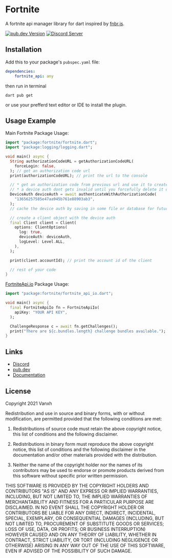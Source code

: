 # Fortnite

A fortnite api manager library for dart inspired by [fnbr.js](https://github.com/fnbrjs/fnbr.js).

[![pub.dev Version](https://img.shields.io/pub/v/fortnite.svg)](https://pub.dev/packages/fortnite/)
[![Discord Server](https://discord.com/api/guilds/797736897941995540/widget.png)](https://discord.gg/fishstick)

## Installation

Add this to your package's `pubspec.yaml` file:

```yaml
dependencies:
    fortnite_api: any
```

then run in terminal

```
dart pub get
```

or use your prefferd text editor or IDE to install the plugin.

## Usage Example

Main Fortnite Package Usage:

```dart
import "package:fortnite/fortnite.dart";
import "package:logging/logging.dart";

void main() async {
  String authorizationCodeURL = getAuthorizationCodeURL(
    forceLogin: false,
  ); // get an authorization code url
  print(authorizationCodeURL); // print the url to the console

  // * get an authorization code from previous url and use it to create a device auth.
  // * a device auth dont gets invalid until you forcefully delete it or change your password.
  DeviceAuth deviceAuth = await authenticateWithAuthorizationCode(
    "13656257585e47aa945b761e88903ab3",
  );
  // cache the device auth by saving in some file or database for future use

  // create a client object with the device auth
  final Client client = Client(
    options: ClientOptions(
      log: true,
      deviceAuth: deviceAuth,
      logLevel: Level.ALL,
    ),
  );

  print(client.accountId); // print the account id of the client

  // rest of your code
}
```

[FortniteApi.io](https://fortniteapi.io) Package Usage:

```dart
import "package:fortnite/fortnite_api_io.dart";

void main() async {
  final FortniteApiIo fn = FortniteApiIo(
    apiKey: "YOUR API KEY",
  );

  ChallengeResponse c = await fn.getChallenges();
  print("There are ${c.bundles.length} challenge bundles available.");
}
```

## Links

-   [Discord](https://discord.gg/fishstick)
-   [pub.dev](https://pub.dev/packages/fortnite/)
-   [Documentation](https://pub.dev/documentation/fortnite/latest/)

## License

Copyright 2021 Vanxh

Redistribution and use in source and binary forms, with or without modification, are permitted provided that the following conditions are met:

1. Redistributions of source code must retain the above copyright notice, this list of conditions and the following disclaimer.

2. Redistributions in binary form must reproduce the above copyright notice, this list of conditions and the following disclaimer in the documentation and/or other materials provided with the distribution.

3. Neither the name of the copyright holder nor the names of its contributors may be used to endorse or promote products derived from this software without specific prior written permission.

THIS SOFTWARE IS PROVIDED BY THE COPYRIGHT HOLDERS AND CONTRIBUTORS "AS IS" AND ANY EXPRESS OR IMPLIED WARRANTIES, INCLUDING, BUT NOT LIMITED TO, THE IMPLIED WARRANTIES OF MERCHANTABILITY AND FITNESS FOR A PARTICULAR PURPOSE ARE DISCLAIMED. IN NO EVENT SHALL THE COPYRIGHT HOLDER OR CONTRIBUTORS BE LIABLE FOR ANY DIRECT, INDIRECT, INCIDENTAL, SPECIAL, EXEMPLARY, OR CONSEQUENTIAL DAMAGES (INCLUDING, BUT NOT LIMITED TO, PROCUREMENT OF SUBSTITUTE GOODS OR SERVICES; LOSS OF USE, DATA, OR PROFITS; OR BUSINESS INTERRUPTION) HOWEVER CAUSED AND ON ANY THEORY OF LIABILITY, WHETHER IN CONTRACT, STRICT LIABILITY, OR TORT (INCLUDING NEGLIGENCE OR OTHERWISE) ARISING IN ANY WAY OUT OF THE USE OF THIS SOFTWARE, EVEN IF ADVISED OF THE POSSIBILITY OF SUCH DAMAGE.
